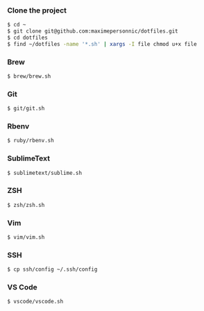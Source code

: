 ### Clone the project

```bash
$ cd ~
$ git clone git@github.com:maximepersonnic/dotfiles.git
$ cd dotfiles
$ find ~/dotfiles -name '*.sh' | xargs -I file chmod u+x file
```

### Brew

```bash
$ brew/brew.sh
```

### Git

```bash
$ git/git.sh
```

### Rbenv

```bash
$ ruby/rbenv.sh
```

### SublimeText

```bash
$ sublimetext/sublime.sh
```

### ZSH

```bash
$ zsh/zsh.sh
```

### Vim

```bash
$ vim/vim.sh
```

### SSH

```bash
$ cp ssh/config ~/.ssh/config
```

### VS Code

```bash
$ vscode/vscode.sh
```
